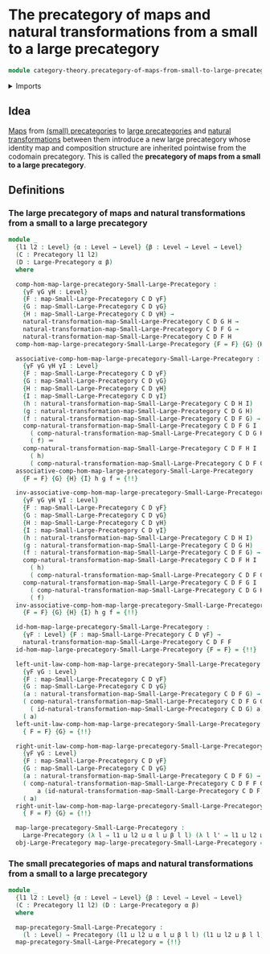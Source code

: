 # The precategory of maps and natural transformations from a small to a large precategory

```agda
module category-theory.precategory-of-maps-from-small-to-large-precategories where
```

<details><summary>Imports</summary>

```agda
open import category-theory.large-precategories
open import category-theory.maps-from-small-to-large-precategories
open import category-theory.natural-transformations-maps-from-small-to-large-precategories
open import category-theory.precategories

open import foundation.identity-types
open import foundation.universe-levels
```

</details>

## Idea

[Maps](category-theory.maps-from-small-to-large-precategories.md) from
[(small) precategories](category-theory.precategories.md) to
[large precategories](category-theory.large-precategories.md) and
[natural transformations](category-theory.natural-transformations-maps-precategories.md)
between them introduce a new large precategory whose identity map and
composition structure are inherited pointwise from the codomain precategory.
This is called the **precategory of maps from a small to a large precategory**.

## Definitions

### The large precategory of maps and natural transformations from a small to a large precategory

```agda
module _
  {l1 l2 : Level} {α : Level → Level} {β : Level → Level → Level}
  (C : Precategory l1 l2)
  (D : Large-Precategory α β)
  where

  comp-hom-map-large-precategory-Small-Large-Precategory :
    {γF γG γH : Level}
    {F : map-Small-Large-Precategory C D γF}
    {G : map-Small-Large-Precategory C D γG}
    {H : map-Small-Large-Precategory C D γH} →
    natural-transformation-map-Small-Large-Precategory C D G H →
    natural-transformation-map-Small-Large-Precategory C D F G →
    natural-transformation-map-Small-Large-Precategory C D F H
  comp-hom-map-large-precategory-Small-Large-Precategory {F = F} {G} {H} = {!!}

  associative-comp-hom-map-large-precategory-Small-Large-Precategory :
    {γF γG γH γI : Level}
    {F : map-Small-Large-Precategory C D γF}
    {G : map-Small-Large-Precategory C D γG}
    {H : map-Small-Large-Precategory C D γH}
    {I : map-Small-Large-Precategory C D γI}
    (h : natural-transformation-map-Small-Large-Precategory C D H I)
    (g : natural-transformation-map-Small-Large-Precategory C D G H)
    (f : natural-transformation-map-Small-Large-Precategory C D F G) →
    comp-natural-transformation-map-Small-Large-Precategory C D F G I
      ( comp-natural-transformation-map-Small-Large-Precategory C D G H I h g)
      ( f) ＝
    comp-natural-transformation-map-Small-Large-Precategory C D F H I
      ( h)
      ( comp-natural-transformation-map-Small-Large-Precategory C D F G H g f)
  associative-comp-hom-map-large-precategory-Small-Large-Precategory
    {F = F} {G} {H} {I} h g f = {!!}

  inv-associative-comp-hom-map-large-precategory-Small-Large-Precategory :
    {γF γG γH γI : Level}
    {F : map-Small-Large-Precategory C D γF}
    {G : map-Small-Large-Precategory C D γG}
    {H : map-Small-Large-Precategory C D γH}
    {I : map-Small-Large-Precategory C D γI}
    (h : natural-transformation-map-Small-Large-Precategory C D H I)
    (g : natural-transformation-map-Small-Large-Precategory C D G H)
    (f : natural-transformation-map-Small-Large-Precategory C D F G) →
    comp-natural-transformation-map-Small-Large-Precategory C D F H I
      ( h)
      ( comp-natural-transformation-map-Small-Large-Precategory C D F G H g f) ＝
    comp-natural-transformation-map-Small-Large-Precategory C D F G I
      ( comp-natural-transformation-map-Small-Large-Precategory C D G H I h g)
      ( f)
  inv-associative-comp-hom-map-large-precategory-Small-Large-Precategory
    {F = F} {G} {H} {I} h g f = {!!}

  id-hom-map-large-precategory-Small-Large-Precategory :
    {γF : Level} {F : map-Small-Large-Precategory C D γF} →
    natural-transformation-map-Small-Large-Precategory C D F F
  id-hom-map-large-precategory-Small-Large-Precategory {F = F} = {!!}

  left-unit-law-comp-hom-map-large-precategory-Small-Large-Precategory :
    {γF γG : Level}
    {F : map-Small-Large-Precategory C D γF}
    {G : map-Small-Large-Precategory C D γG}
    (a : natural-transformation-map-Small-Large-Precategory C D F G) →
    ( comp-natural-transformation-map-Small-Large-Precategory C D F G G
      ( id-natural-transformation-map-Small-Large-Precategory C D G) a) ＝
    ( a)
  left-unit-law-comp-hom-map-large-precategory-Small-Large-Precategory
    { F = F} {G} = {!!}

  right-unit-law-comp-hom-map-large-precategory-Small-Large-Precategory :
    {γF γG : Level}
    {F : map-Small-Large-Precategory C D γF}
    {G : map-Small-Large-Precategory C D γG}
    (a : natural-transformation-map-Small-Large-Precategory C D F G) →
    ( comp-natural-transformation-map-Small-Large-Precategory C D F F G
        a (id-natural-transformation-map-Small-Large-Precategory C D F)) ＝
    ( a)
  right-unit-law-comp-hom-map-large-precategory-Small-Large-Precategory
    { F = F} {G} = {!!}

  map-large-precategory-Small-Large-Precategory :
    Large-Precategory (λ l → l1 ⊔ l2 ⊔ α l ⊔ β l l) (λ l l' → l1 ⊔ l2 ⊔ β l l')
  obj-Large-Precategory map-large-precategory-Small-Large-Precategory = {!!}
```

### The small precategories of maps and natural transformations from a small to a large precategory

```agda
module _
  {l1 l2 : Level} {α : Level → Level} {β : Level → Level → Level}
  (C : Precategory l1 l2) (D : Large-Precategory α β)
  where

  map-precategory-Small-Large-Precategory :
    (l : Level) → Precategory (l1 ⊔ l2 ⊔ α l ⊔ β l l) (l1 ⊔ l2 ⊔ β l l)
  map-precategory-Small-Large-Precategory = {!!}
```
